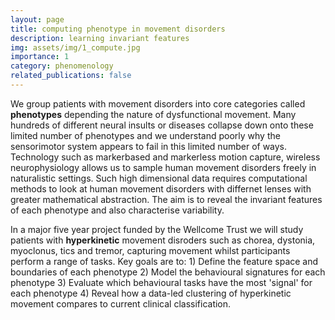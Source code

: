 ```yaml
---
layout: page
title: computing phenotype in movement disorders
description: learning invariant features
img: assets/img/1_compute.jpg
importance: 1
category: phenomenology
related_publications: false
---
```


 We group patients with movement disorders into core categories called **phenotypes** depending the nature of dysfunctional movement. Many hundreds of different neural insults or diseases collapse down onto these limited number of phenotypes and we understand poorly why the sensorimotor system appears to fail in this limited number of ways. Technology such as markerbased and markerless motion capture, wireless neurophysiology allows us to sample human movement disorders freely in naturalistic settings.  Such high dimensional data requires computational methods to look at human movement disorders with differnet lenses with greater mathematical abstraction.  The aim is to reveal the invariant features of each phenotype and also characterise  variability.   

 In a major five year project funded by the Wellcome Trust we will study patients with **hyperkinetic** movement disroders such as chorea, dystonia, myoclonus, tics and tremor, capturing movement whilst participants perform a range of tasks.  Key goals are to: 1) Define the feature space and boundaries of each phenotype 2) Model the behavioural signatures for each phenotype 3) Evaluate which behavioural tasks have the most 'signal' for each phenotype 4) Reveal how a data-led clustering of hyperkinetic movement compares to current clinical classification. 